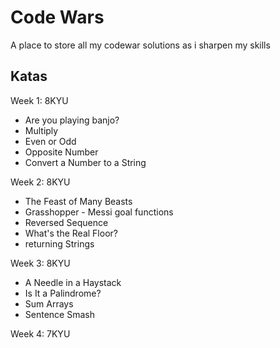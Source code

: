 # Code Wars

A place to store all my codewar solutions as i sharpen my skills

## Katas

Week 1: 8KYU

- Are you playing banjo?
- Multiply
- Even or Odd
- Opposite Number
- Convert a Number to a String

Week 2:  8KYU

- The Feast of Many Beasts
- Grasshopper -  Messi goal functions
- Reversed Sequence
- What's the Real Floor?
- returning Strings


Week 3:  8KYU

- A Needle in a Haystack
- Is It a Palindrome?
- Sum Arrays
- Sentence Smash

Week 4:  7KYU
